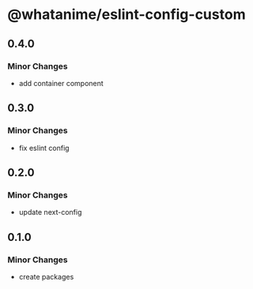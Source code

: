 # @whatanime/eslint-config-custom

## 0.4.0

### Minor Changes

- add container component

## 0.3.0

### Minor Changes

- fix eslint config

## 0.2.0

### Minor Changes

- update next-config

## 0.1.0

### Minor Changes

- create packages
